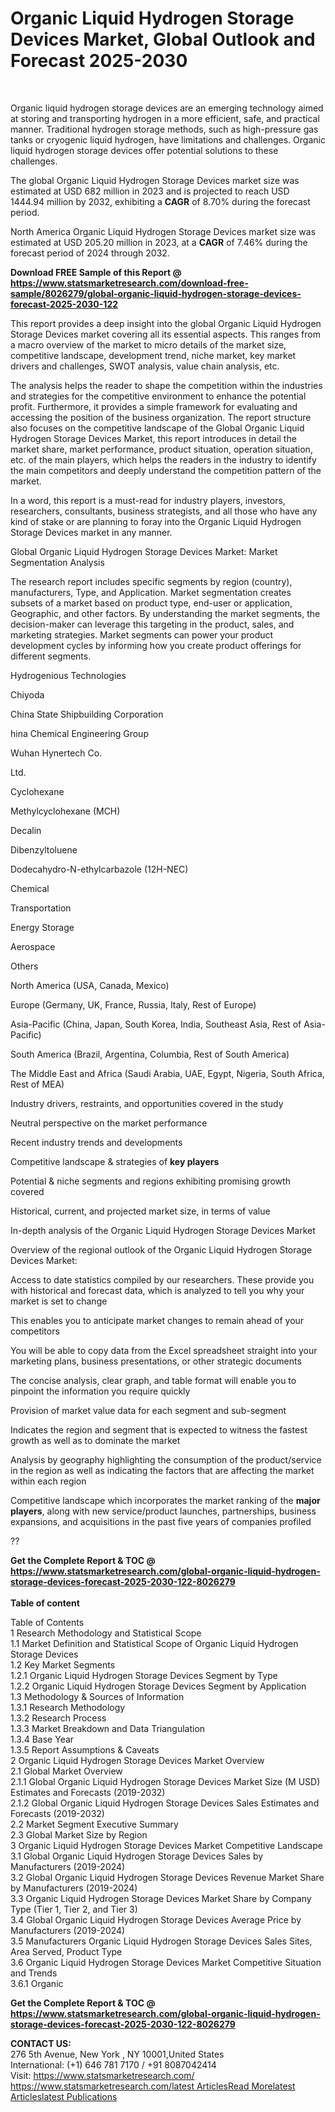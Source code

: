 <h1>Organic Liquid Hydrogen Storage Devices Market, Global Outlook and Forecast 2025-2030</h1><br/><p>Organic liquid hydrogen storage devices are an emerging technology aimed at storing and transporting hydrogen in a more efficient, safe, and practical manner. Traditional hydrogen storage methods, such as high-pressure gas tanks or cryogenic liquid hydrogen, have limitations and challenges. Organic liquid hydrogen storage devices offer potential solutions to these challenges.</p><p>The global Organic Liquid Hydrogen Storage Devices market size was estimated at USD 682 million in 2023 and is projected to reach USD 1444.94 million by 2032, exhibiting a <strong>CAGR</strong> of 8.70% during the forecast period.</p><p>North America Organic Liquid Hydrogen Storage Devices market size was estimated at USD 205.20 million in 2023, at a <strong>CAGR</strong> of 7.46% during the forecast period of 2024 through 2032.</p><p><strong>Download FREE Sample of this Report @ <a href="https://www.statsmarketresearch.com/download-free-sample/8026279/global-organic-liquid-hydrogen-storage-devices-forecast-2025-2030-122">https://www.statsmarketresearch.com/download-free-sample/8026279/global-organic-liquid-hydrogen-storage-devices-forecast-2025-2030-122</a></strong></p><p>This report provides a deep insight into the global Organic Liquid Hydrogen Storage Devices market covering all its essential aspects. This ranges from a macro overview of the market to micro details of the market size, competitive landscape, development trend, niche market, key market drivers and challenges, SWOT analysis, value chain analysis, etc.</p><p>The analysis helps the reader to shape the competition within the industries and strategies for the competitive environment to enhance the potential profit. Furthermore, it provides a simple framework for evaluating and accessing the position of the business organization. The report structure also focuses on the competitive landscape of the Global Organic Liquid Hydrogen Storage Devices Market, this report introduces in detail the market share, market performance, product situation, operation situation, etc. of the main players, which helps the readers in the industry to identify the main competitors and deeply understand the competition pattern of the market.</p><p>In a word, this report is a must-read for industry players, investors, researchers, consultants, business strategists, and all those who have any kind of stake or are planning to foray into the Organic Liquid Hydrogen Storage Devices market in any manner.</p><p>Global Organic Liquid Hydrogen Storage Devices Market: Market Segmentation Analysis</p><p>The research report includes specific segments by region (country), manufacturers, Type, and Application. Market segmentation creates subsets of a market based on product type, end-user or application, Geographic, and other factors. By understanding the market segments, the decision-maker can leverage this targeting in the product, sales, and marketing strategies. Market segments can power your product development cycles by informing how you create product offerings for different segments.</p><p>Hydrogenious Technologies</p><p>Chiyoda</p><p>China State Shipbuilding Corporation</p><p>hina Chemical Engineering Group</p><p>Wuhan Hynertech Co.</p><p>Ltd.</p><p>Cyclohexane</p><p>Methylcyclohexane (MCH)</p><p>Decalin</p><p>Dibenzyltoluene</p><p>Dodecahydro-N-ethylcarbazole (12H-NEC)</p><p>Chemical</p><p>Transportation</p><p>Energy Storage</p><p>Aerospace</p><p>Others</p><p>North America (USA, Canada, Mexico)</p><p>Europe (Germany, UK, France, Russia, Italy, Rest of Europe)</p><p>Asia-Pacific (China, Japan, South Korea, India, Southeast Asia, Rest of Asia-Pacific)</p><p>South America (Brazil, Argentina, Columbia, Rest of South America)</p><p>The Middle East and Africa (Saudi Arabia, UAE, Egypt, Nigeria, South Africa, Rest of MEA)</p><p>Industry drivers, restraints, and opportunities covered in the study</p><p>Neutral perspective on the market performance</p><p>Recent industry trends and developments</p><p>Competitive landscape & strategies of <strong>key players</strong></p><p>Potential & niche segments and regions exhibiting promising growth covered</p><p>Historical, current, and projected market size, in terms of value</p><p>In-depth analysis of the Organic Liquid Hydrogen Storage Devices Market</p><p>Overview of the regional outlook of the Organic Liquid Hydrogen Storage Devices Market:</p><p>Access to date statistics compiled by our researchers. These provide you with historical and forecast data, which is analyzed to tell you why your market is set to change</p><p>This enables you to anticipate market changes to remain ahead of your competitors</p><p>You will be able to copy data from the Excel spreadsheet straight into your marketing plans, business presentations, or other strategic documents</p><p>The concise analysis, clear graph, and table format will enable you to pinpoint the information you require quickly</p><p>Provision of market value data for each segment and sub-segment</p><p>Indicates the region and segment that is expected to witness the fastest growth as well as to dominate the market</p><p>Analysis by geography highlighting the consumption of the product/service in the region as well as indicating the factors that are affecting the market within each region</p><p>Competitive landscape which incorporates the market ranking of the <strong>major players</strong>, along with new service/product launches, partnerships, business expansions, and acquisitions in the past five years of companies profiled</p><p>??</p><div><b>Get the Complete Report & TOC @ <a href="https://www.statsmarketresearch.com/global-organic-liquid-hydrogen-storage-devices-forecast-2025-2030-122-8026279">https://www.statsmarketresearch.com/global-organic-liquid-hydrogen-storage-devices-forecast-2025-2030-122-8026279</a></b></div><br><b>Table of content</b><p>Table of Contents<br />1 Research Methodology and Statistical Scope<br />1.1 Market Definition and Statistical Scope of Organic Liquid Hydrogen Storage Devices<br />1.2 Key Market Segments<br />1.2.1 Organic Liquid Hydrogen Storage Devices Segment by Type<br />1.2.2 Organic Liquid Hydrogen Storage Devices Segment by Application<br />1.3 Methodology & Sources of Information<br />1.3.1 Research Methodology<br />1.3.2 Research Process<br />1.3.3 Market Breakdown and Data Triangulation<br />1.3.4 Base Year<br />1.3.5 Report Assumptions & Caveats<br />2 Organic Liquid Hydrogen Storage Devices Market Overview<br />2.1 Global Market Overview<br />2.1.1 Global Organic Liquid Hydrogen Storage Devices Market Size (M USD) Estimates and Forecasts (2019-2032)<br />2.1.2 Global Organic Liquid Hydrogen Storage Devices Sales Estimates and Forecasts (2019-2032)<br />2.2 Market Segment Executive Summary<br />2.3 Global Market Size by Region<br />3 Organic Liquid Hydrogen Storage Devices Market Competitive Landscape<br />3.1 Global Organic Liquid Hydrogen Storage Devices Sales by Manufacturers (2019-2024)<br />3.2 Global Organic Liquid Hydrogen Storage Devices Revenue Market Share by Manufacturers (2019-2024)<br />3.3 Organic Liquid Hydrogen Storage Devices Market Share by Company Type (Tier 1, Tier 2, and Tier 3)<br />3.4 Global Organic Liquid Hydrogen Storage Devices Average Price by Manufacturers (2019-2024)<br />3.5 Manufacturers Organic Liquid Hydrogen Storage Devices Sales Sites, Area Served, Product Type<br />3.6 Organic Liquid Hydrogen Storage Devices Market Competitive Situation and Trends<br />3.6.1 Organic<br><div><b>Get the Complete Report & TOC @ <a href="https://www.statsmarketresearch.com/global-organic-liquid-hydrogen-storage-devices-forecast-2025-2030-122-8026279">https://www.statsmarketresearch.com/global-organic-liquid-hydrogen-storage-devices-forecast-2025-2030-122-8026279</a></b></div></p> <b>CONTACT US:</b><br>276 5th Avenue, New York , NY 10001,United States<br>International: (+1) 646 781 7170 / +91 8087042414<br>Visit: <a href="https://www.statsmarketresearch.com/">https://www.statsmarketresearch.com/</a><br><a href="https://gyeongbokgung.com">https://www.statsmarketresearch.com/</a><a href="https://hallyeomaritime.com">latest Articles</a><a href="https://jingwansa.com">Read More</a><a href=https://nguoiviet.jp/">latest Articles</a><a href="https://www.intelmarketresearch.com/">latest Publications</a>